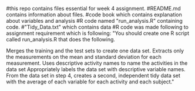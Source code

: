 #this repo contains files essential for week 4 assignment. 
#README.md contains information about files.
#code book which contains explanation about variables and analysis 
#R code named "run_analysis.R" containing code.
#"Tidy_Data.txt" which contains data 
#R code was made following to assignment requirement which is following:
  "You should create one R script called run_analysis.R that does the following.

Merges the training and the test sets to create one data set.
Extracts only the measurements on the mean and standard deviation for each measurement.
Uses descriptive activity names to name the activities in the data set
Appropriately labels the data set with descriptive variable names.
From the data set in step 4, creates a second, independent tidy data set with the average of each variable for each activity and each subject."
